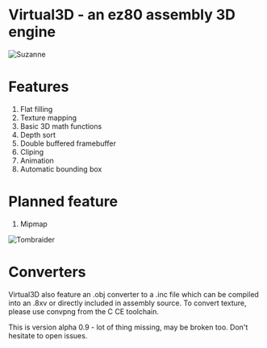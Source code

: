 # Virtual3D - an ez80 assembly 3D engine

![Suzanne](https://i.imgur.com/xvMlnSp.gif)

# Features

1. Flat filling
2. Texture mapping
3. Basic 3D math functions
4. Depth sort
5. Double buffered framebuffer
5. Cliping
6. Animation
7. Automatic bounding box

# Planned feature
1. Mipmap

![Tombraider](https://i.imgur.com/7R0LIS2.gif)

# Converters

Virtual3D also feature an .obj converter to a .inc file which can be compiled into an .8xv or directly included in assembly source.
To convert texture, please use convpng from the C CE toolchain.


This is version alpha 0.9 - lot of thing missing, may be broken too. Don't hesitate to open issues.
